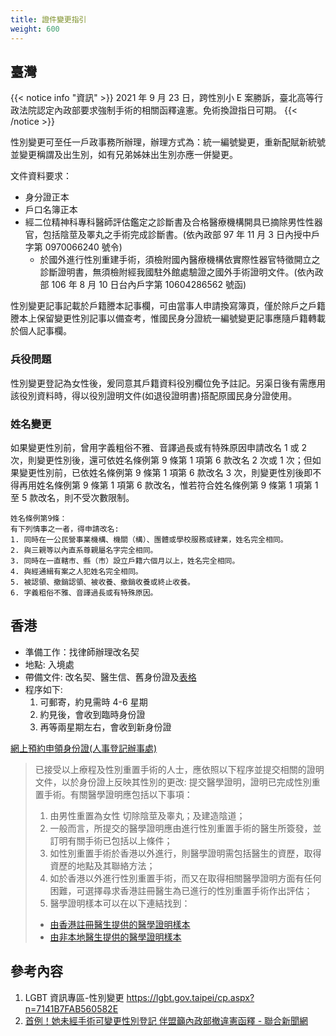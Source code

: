 ```yaml
---
title: 證件變更指引
weight: 600
---
```


## 臺灣

{{< notice info "資訊" >}}
2021 年 9 月 23 日，跨性別小 E 案勝訴，臺北高等行政法院認定內政部要求強制手術的相關函釋違憲。免術換證指日可期。
{{< /notice >}}

性別變更可至任一戶政事務所辦理，辦理方式為：統一編號變更，重新配賦新統號並變更稱謂及出生別，如有兄弟姊妹出生別亦應一併變更。

文件資料要求：

- 身分證正本
- 戶口名簿正本
- 經二位精神科專科醫師評估鑑定之診斷書及合格醫療機構開具已摘除男性性器官，包括陰莖及睪丸之手術完成診斷書。(依內政部 97 年 11 月 3 日內授中戶字第 0970066240 號令)
  - 於國外進行性別重建手術，須檢附國內醫療機構依實際性器官特徵開立之診斷證明書，無須檢附經我國駐外館處驗證之國外手術證明文件。(依內政部 106 年 8 月 10 日台內戶字第 10604286562 號函)

性別變更記事記載於戶籍謄本記事欄，可由當事人申請換寫簿頁，僅於除戶之戶籍謄本上保留變更性別記事以備查考，惟國民身分證統一編號變更記事應隨戶籍轉載於個人記事欄。

### 兵役問題

性別變更登記為女性後，爰同意其戶籍資料役別欄位免予註記。另渠日後有需應用該役別資料時，得以役別證明文件(如退役證明書)搭配原國民身分證使用。

### 姓名變更

如果變更性別前，曾用字義粗俗不雅、音譯過長或有特殊原因申請改名 1 或 2 次，則變更性別後，還可依姓名條例第 9 條第 1 項第 6 款改名 2 次或 1 次；但如果變更性別前，已依姓名條例第 9 條第 1 項第 6 款改名 3 次，則變更性別後即不得再用姓名條例第 9 條第 1 項第 6 款改名，惟若符合姓名條例第 9 條第 1 項第 1 至 5 款改名，則不受次數限制。

    姓名條例第9條：
    有下列情事之一者，得申請改名:
    1. 同時在一公民營事業機構、機關（構）、團體或學校服務或肄業，姓名完全相同。
    2. 與三親等以內直系尊親屬名字完全相同。
    3. 同時在一直轄市、縣（市）設立戶籍六個月以上，姓名完全相同。
    4. 與經通緝有案之人犯姓名完全相同。
    5. 被認領、撤銷認領、被收養、撤銷收養或終止收養。
    6. 字義粗俗不雅、音譯過長或有特殊原因。

## 香港

- 準備工作：找律師辦理改名契
- 地點: 入境處
- 帶備文件: 改名契、醫生信、舊身份證及[表格](http://www.immd.gov.hk/pdforms/rop73.pdf)
- 程序如下:
  1. 可郵寄，約見需時 4-6 星期
  1. 約見後，會收到臨時身份證
  1. 再等兩星期左右，會收到新身份證

[網上預約申領身份證(人事登記辦事處)](http://www.gov.hk/tc/residents/immigration/idcard/hkic/bookregidcard.htm)

> 已接受以上療程及性別重置手術的人士，應依照以下程序並提交相關的證明文件，以於身份證上反映其性別的更改:
> 提交醫學證明，證明已完成性別重置手術。有關醫學證明應包括以下事項：
>
> 1. 由男性重置為女性
>    切除陰莖及睾丸；及建造陰道；
> 1. 一般而言，所提交的醫學證明應由進行性別重置手術的醫生所簽發，並訂明有關手術已包括以上條件；
> 1. 如性別重置手術於香港以外進行，則醫學證明需包括醫生的資歷，取得資歷的地點及其聯絡方法；
> 1. 如於香港以外進行性別重置手術，而又在取得相關醫學證明方面有任何困難，可選擇尋求香港註冊醫生為已進行的性別重置手術作出評估；
> 1. 醫學證明樣本可以在以下連結找到：
>
> - [由香港註冊醫生提供的醫學證明樣本](https://www.gov.hk/tc/residents/immigration/images/pdf/AnnexI_Chi.pdf)
> - [由非本地醫生提供的醫學證明樣本](https://www.gov.hk/tc/residents/immigration/images/pdf/AnnexII_Chi.pdf)

## 參考內容

1. LGBT 資訊專區-性別變更 <https://lgbt.gov.taipei/cp.aspx?n=7141B7FAB560582E>
1. [首例！她未經手術可變更性別登記 伴盟籲內政部撤違憲函釋 - 聯合新聞網](https://udn.com/news/story/7266/576873)
